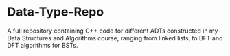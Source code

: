 # Data-Type-Repo
A full repository containing C++ code for different ADTs constructed in my Data Structures and Algorithms course, ranging from linked lists, to BFT and DFT algorithms for BSTs.
